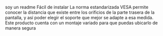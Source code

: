 soy un readme
Fácil de instalar
La norma estandarizada VESA permite conocer la distancia que existe 
entre los orificios de la parte trasera de la pantalla, y así poder 
elegir el soporte que mejor se adapte a esa medida. Este producto 
cuenta con un montaje variado para que puedas ubicarlo de manera segura
